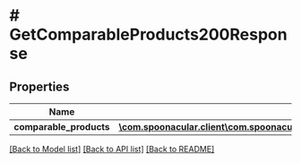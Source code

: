 # # GetComparableProducts200Response

## Properties

Name | Type | Description | Notes
------------ | ------------- | ------------- | -------------
**comparable_products** | [**\com.spoonacular.client\com.spoonacular.client.model\GetComparableProducts200ResponseComparableProducts**](GetComparableProducts200ResponseComparableProducts.md) |  |

[[Back to Model list]](../../README.md#models) [[Back to API list]](../../README.md#endpoints) [[Back to README]](../../README.md)
